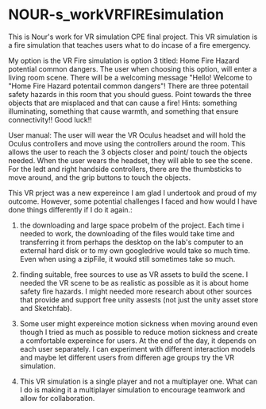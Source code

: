 # NOUR-s_workVRFIREsimulation
This is Nour's work for VR simulation CPE final project. This VR simulation is a fire simulation that teaches users what to do incase of a fire emergency. 

My option is the VR Fire simulation is option 3 titled: Home Fire Hazard potential common dangers. The user when choosing this option, will enter a living room scene. There will be a welcoming message "Hello! Welcome to "Home Fire Hazard potentail common dangers"! There are three potentail safety hazards in this room that you should guess. Point towards the three objects that are misplaced and that can cause a fire! Hints: something illuminating, something that cause warmth, and something that ensure connectivity!! Good luck!! 

User manual:
The user will wear the VR Oculus headset and will hold the Oculus controllers and move using the controllers around the room. This allows the user to reach the 3 objects closer and point/ touch the objects needed. When the user wears the headset, they will able to see the scene. For the ledt and right handside controllers, there are the thumbsticks to move around, and the grip buttons to touch the objects.


This VR prject was a new expereince I am glad I undertook and proud of my outcome. However, some potential challenges I faced and how would I have done things differently if I do it again.: 

1. the downloading and large space probelm of the project. Each time i needed to work, the downloading of the files would take time and transferring it from perhaps the desktop on the lab's computer to an external hard disk or to my own googledrive would take so much time. Even when using a zipFile, it woukd still sometimes take so much. 

2. finding suitable, free sources to use as VR assets to build the scene. I needed the VR scene to be as realistic as possible as it is about home safety fire hazards. I might needed more research about other sources that provide and support free unity assests (not just the unity asset store and Sketchfab). 

3. Some user might expereince motion sickness when moving around even though I tried as much as possible to reduce motion sickness and create a comfortable expereince for users. At the end of the day, it depends on each user separately. I can experiment with different interaction models and maybe let different users from differen age groups try the VR simulation.

4. This VR simulation is a single player and not a multiplayer one. What can I do is making it a multiplayer simulation to encourage teamwork and allow for collaboration. 

